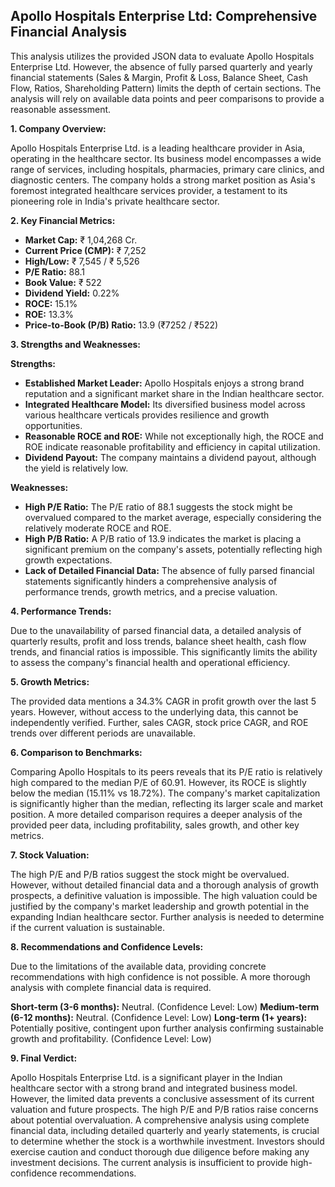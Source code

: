 ## Apollo Hospitals Enterprise Ltd: Comprehensive Financial Analysis

This analysis utilizes the provided JSON data to evaluate Apollo Hospitals Enterprise Ltd.  However, the absence of fully parsed quarterly and yearly financial statements (Sales & Margin, Profit & Loss, Balance Sheet, Cash Flow, Ratios, Shareholding Pattern) limits the depth of certain sections.  The analysis will rely on available data points and peer comparisons to provide a reasonable assessment.

**1. Company Overview:**

Apollo Hospitals Enterprise Ltd. is a leading healthcare provider in Asia, operating in the healthcare sector. Its business model encompasses a wide range of services, including hospitals, pharmacies, primary care clinics, and diagnostic centers.  The company holds a strong market position as Asia's foremost integrated healthcare services provider, a testament to its pioneering role in India's private healthcare sector.

**2. Key Financial Metrics:**

* **Market Cap:** ₹ 1,04,268 Cr.
* **Current Price (CMP):** ₹ 7,252
* **High/Low:** ₹ 7,545 / ₹ 5,526
* **P/E Ratio:** 88.1
* **Book Value:** ₹ 522
* **Dividend Yield:** 0.22%
* **ROCE:** 15.1%
* **ROE:** 13.3%
* **Price-to-Book (P/B) Ratio:** 13.9 (₹7252 / ₹522)


**3. Strengths and Weaknesses:**

**Strengths:**

* **Established Market Leader:**  Apollo Hospitals enjoys a strong brand reputation and a significant market share in the Indian healthcare sector.
* **Integrated Healthcare Model:** Its diversified business model across various healthcare verticals provides resilience and growth opportunities.
* **Reasonable ROCE and ROE:**  While not exceptionally high, the ROCE and ROE indicate reasonable profitability and efficiency in capital utilization.
* **Dividend Payout:**  The company maintains a dividend payout, although the yield is relatively low.

**Weaknesses:**

* **High P/E Ratio:** The P/E ratio of 88.1 suggests the stock might be overvalued compared to the market average, especially considering the relatively moderate ROCE and ROE.
* **High P/B Ratio:** A P/B ratio of 13.9 indicates the market is placing a significant premium on the company's assets, potentially reflecting high growth expectations.
* **Lack of Detailed Financial Data:** The absence of fully parsed financial statements significantly hinders a comprehensive analysis of performance trends, growth metrics, and a precise valuation.


**4. Performance Trends:**

Due to the unavailability of parsed financial data, a detailed analysis of quarterly results, profit and loss trends, balance sheet health, cash flow trends, and financial ratios is impossible.  This significantly limits the ability to assess the company's financial health and operational efficiency.

**5. Growth Metrics:**

The provided data mentions a 34.3% CAGR in profit growth over the last 5 years.  However, without access to the underlying data, this cannot be independently verified.  Further, sales CAGR, stock price CAGR, and ROE trends over different periods are unavailable.

**6. Comparison to Benchmarks:**

Comparing Apollo Hospitals to its peers reveals that its P/E ratio is relatively high compared to the median P/E of 60.91.  However, its ROCE is slightly below the median (15.11% vs 18.72%).  The company's market capitalization is significantly higher than the median, reflecting its larger scale and market position.  A more detailed comparison requires a deeper analysis of the provided peer data, including profitability, sales growth, and other key metrics.

**7. Stock Valuation:**

The high P/E and P/B ratios suggest the stock might be overvalued.  However, without detailed financial data and a thorough analysis of growth prospects, a definitive valuation is impossible.  The high valuation could be justified by the company's market leadership and growth potential in the expanding Indian healthcare sector.  Further analysis is needed to determine if the current valuation is sustainable.

**8. Recommendations and Confidence Levels:**

Due to the limitations of the available data, providing concrete recommendations with high confidence is not possible.  A more thorough analysis with complete financial data is required.

**Short-term (3-6 months):**  Neutral.  (Confidence Level: Low)
**Medium-term (6-12 months):**  Neutral. (Confidence Level: Low)
**Long-term (1+ years):**  Potentially positive, contingent upon further analysis confirming sustainable growth and profitability. (Confidence Level: Low)


**9. Final Verdict:**

Apollo Hospitals Enterprise Ltd. is a significant player in the Indian healthcare sector with a strong brand and integrated business model.  However, the limited data prevents a conclusive assessment of its current valuation and future prospects.  The high P/E and P/B ratios raise concerns about potential overvaluation.  A comprehensive analysis using complete financial data, including detailed quarterly and yearly statements, is crucial to determine whether the stock is a worthwhile investment.  Investors should exercise caution and conduct thorough due diligence before making any investment decisions.  The current analysis is insufficient to provide high-confidence recommendations.
